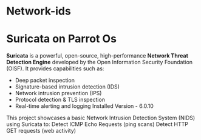 # Network-ids
# Suricata on Parrot Os
**Suricata** is a powerful, open-source, high-performance **Network Threat Detection Engine** developed by the Open Information Security Foundation (OISF). It provides capabilities such as:

- Deep packet inspection
- Signature-based intrusion detection (IDS)
- Network intrusion prevention (IPS)
- Protocol detection & TLS inspection
- Real-time alerting and logging
Installed Version - 6.0.10

This project showcases a basic Network Intrusion Detection System (NIDS) using Suricata to:
Detect ICMP Echo Requests (ping scans)
Detect HTTP GET requests (web activity)


